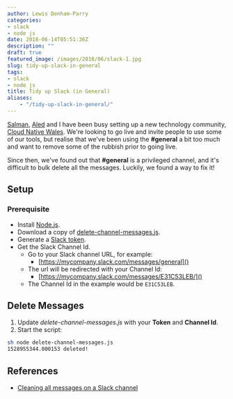 ```yaml
---
author: Lewis Denham-Parry
categories:
- slack
- node js
date: 2018-06-14T05:51:36Z
description: ""
draft: true
featured_image: /images/2018/06/slack-1.jpg
slug: tidy-up-slack-in-general
tags:
- slack
- node js
title: Tidy up Slack (in General)
aliases:
    - "/tidy-up-slack-in-general/"
---
```


[Salman](https://twitter.com/soulmaniqbal), [Aled](https://twitter.com/Aled_James9) and I have been busy setting up a new technology community, [Cloud Native Wales](https://blog.cloudnativewales.io).  We're looking to go live and invite people to use some of our tools, but realise that we've been using the **#general** a bit too much and want to remove some of the rubbish prior to going live.

Since then, we've found out that **#general** is a privileged channel, and it's difficult to bulk delete all the messages.  Luckily, we found a way to fix it!

## Setup

### Prerequisite

- Install [Node.js](https://nodejs.org/).
- Download a copy of [delete-channel-messages.js](https://gist.githubusercontent.com/firatkucuk/ee898bc919021da621689f5e47e7abac/raw/8c3b420fe3e334d740957a229937cdcbd10c0063/delete-channel-messages.js).
- Generate a [Slack token](https://api.slack.com/custom-integrations/legacy-tokens).
- Get the Slack Channel Id.
    - Go to your Slack channel URL, for example:
        - [https://mycompany.slack.com/messages/general]()
    - The url will be redirected with your Channel Id:
        - [https://mycompany.slack.com/messages/E31C53LEB/]()
    - The Channel Id in the example would be `E31C53LEB`.

## Delete Messages

1. Update *delete-channel-messages.js* with your **Token** and **Channel Id**.
1. Start the script:

```sh
sh node delete-channel-messages.js
1528955344.000153 deleted!
```

## References

- [Cleaning all messages on a Slack channel](https://medium.com/@jjerryhan/cleaning-all-messages-on-slack-channel-c46d71615c9a)
